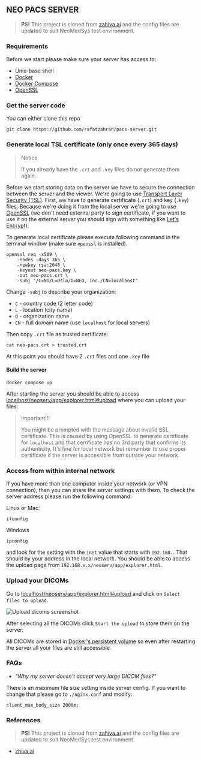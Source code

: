 ## NEO PACS SERVER

>**PS!** This project is cloned from [zahiva.ai](https://github.com/zhiva-ai/pacs-server.git) and the config files are updated to suit NeoMedSys test environment.

### Requirements

Before we start please make sure your server has access to:

- Unix-base shell
- [Docker](https://docs.docker.com/get-docker/)
- [Docker Compose](https://docs.docker.com/compose/install/)
- [OpenSSL](https://www.openssl.org/)

### Get the server code

You can either clone this repo
```shell
git clone https://github.com/rafatzahran/pacs-server.git
```

### Generate local TSL certificate (only once every 365 days)

> Notice
> 
> If you already have the `.crt` and `.key` files do not generate them again.

Before we start storing data on the server we have to secure the connection between the server and the viewer. We're going to use [Transport Layer Security (TSL)](https://en.wikipedia.org/wiki/Transport_Layer_Security). First, we have to generate certificate (`.crt`) and key (`.key`) files. Because we're doing it from the local server we're going to use [OpenSSL](https://www.openssl.org/) (we don't need external party to sign certificate, if you want to use it on the external server you should sign with something like [Let's Encrypt](https://letsencrypt.org/)).

To generate local certificate please execute following command in the terminal window (make sure `openssl` is installed).

```shell
openssl req -x509 \
    -nodes -days 365 \
    -newkey rsa:2048 \
    -keyout neo-pacs.key \
    -out neo-pacs.crt \
    -subj "/C=NO/L=Oslo/O=NEO, Inc./CN=localhost"
```

Change `-subj` to describe your organization:
- `C` - country code (2 letter code)
- `L` - location (city name)
- `O` - organization name
- `CN` - full domain name (use `localhost` for local servers)

Then copy `.crt` file as trusted certificate:

```shell
cat neo-pacs.crt > trusted.crt
```
At this point you should have 2 `.crt` files and one `.key` file
#### Build the server

```shell
docker compose up
```

After starting the server you should be able to access [localhost/neoserv/app/explorer.html#upload](https://localhost/neoserv/app/explorer.html#upload) where you can upload your files.

> Important!!!
> 
> You might be prompted with the message about invalid SSL certificate. This is caused by using OpenSSL to generate certificate for `localhost` and that certificate has no 3rd party that confirms its authenticity. It's fine for local network but remember to use proper certificate if the server is accessible from outside your network.

### Access from within internal network

If you have more than one computer inside your network (or VPN connection), then you can share the server settings with them. To check the server address please run the following command:

Linux or Mac:
```shell
ifconfig
```

Windows
```shell
ipconfig
```

and look for the setting with the `inet` value that starts with `192.168.`. That should by your address in the local network. You should be able to access the upload page from `192.168.x.x/neoserv/app/explorer.html`. 
### Upload your DICOMs

Go to [localhost/neoserv/app/explorer.html#upload](https://localhost/neoserv/app/explorer.html#upload) and click on `Select files to upload`.

![Upload dicoms screenshot](./upload-dicoms.png)

After selecting all the DICOMs click `Start the upload` to store them on the server.

All DICOMs are stored in [Docker's persistent volume](https://docs.docker.com/storage/volumes/) so even after restarting the server all your files are still accessible.

### FAQs

- _"Why my server doesn't accept very large DICOM files?"_

There is an maximum file size setting inside server config. If you want to change that please go to `./nginx.conf` and modify:
```nginx configuration
client_max_body_size 2000m;
```

### References
>**PS!** This project is cloned from [zahiva.ai](https://github.com/zhiva-ai/pacs-server.git) and the config files are updated to suit NeoMedSys test environment.

- [zhiva.ai](https://docs.zhiva.ai/latest)